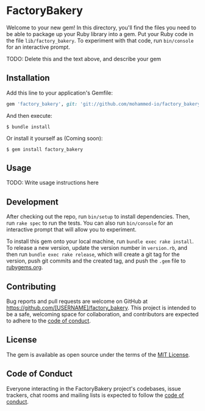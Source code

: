 # FactoryBakery

Welcome to your new gem! In this directory, you'll find the files you need to be able to package up your Ruby library into a gem. Put your Ruby code in the file `lib/factory_bakery`. To experiment with that code, run `bin/console` for an interactive prompt.

TODO: Delete this and the text above, and describe your gem

## Installation

Add this line to your application's Gemfile:

```ruby
gem 'factory_bakery', git: 'git://github.com/mohammed-io/factory_bakery.git'
```

And then execute:

    $ bundle install

Or install it yourself as (Coming soon):

    $ gem install factory_bakery

## Usage

TODO: Write usage instructions here

## Development

After checking out the repo, run `bin/setup` to install dependencies. Then, run `rake spec` to run the tests. You can also run `bin/console` for an interactive prompt that will allow you to experiment.

To install this gem onto your local machine, run `bundle exec rake install`. To release a new version, update the version number in `version.rb`, and then run `bundle exec rake release`, which will create a git tag for the version, push git commits and the created tag, and push the `.gem` file to [rubygems.org](https://rubygems.org).

## Contributing

Bug reports and pull requests are welcome on GitHub at https://github.com/[USERNAME]/factory_bakery. This project is intended to be a safe, welcoming space for collaboration, and contributors are expected to adhere to the [code of conduct](https://github.com/[USERNAME]/factory_bakery/blob/master/CODE_OF_CONDUCT.md).

## License

The gem is available as open source under the terms of the [MIT License](https://opensource.org/licenses/MIT).

## Code of Conduct

Everyone interacting in the FactoryBakery project's codebases, issue trackers, chat rooms and mailing lists is expected to follow the [code of conduct](https://github.com/[USERNAME]/factory_bakery/blob/master/CODE_OF_CONDUCT.md).
